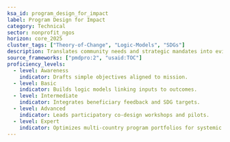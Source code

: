 ```yaml
---
ksa_id: program_design_for_impact
label: Program Design for Impact
category: Technical
sector: nonprofit_ngos
horizon: core_2025
cluster_tags: ["Theory-of-Change", "Logic-Models", "SDGs"]
description: Translates community needs and strategic mandates into evidence-based program blueprints with clear outputs, outcomes, and impact indicators.
source_frameworks: ["pmdpro:2", "usaid:TOC"]
proficiency_levels:
  - level: Awareness
    indicator: Drafts simple objectives aligned to mission.
  - level: Basic
    indicator: Builds logic models linking inputs to outcomes.
  - level: Intermediate
    indicator: Integrates beneficiary feedback and SDG targets.
  - level: Advanced
    indicator: Leads participatory co-design workshops and pilots.
  - level: Expert
    indicator: Optimizes multi-country program portfolios for systemic impact.
---
```

